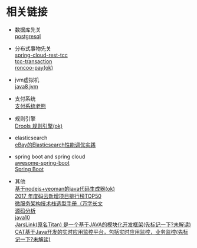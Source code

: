 # 相关链接
* 数据库先关<br/>
<a href="https://github.com/digoal/blog">postgresql</a><br/>

* 分布式事物先关<br/>
<a href="https://github.com/prontera/spring-cloud-rest-tcc">spring-cloud-rest-tcc</a><br/>
<a href="https://github.com/changmingxie/tcc-transaction">tcc-transaction</a><br/>
<a href="https://github.com/roncoo/roncoo-pay">roncoo-pay(ok)</a>

* jvm虚拟机<br/>
<a href="https://github.com/jameswangAugmentum/Blogs/tree/master/jvm">java8 jvm</a>

* 支付系统<br/>
<a href="https://github.com/paymentrpc">支付系统老熊</a>

* 规则引擎<br/>
<a href="http://blog.csdn.net/qq_31179577/article/details/76585854">Drools 规则引擎(ok)</a>

* elasticsearch<br/>
<a href="https://mp.weixin.qq.com/s/Xvc7f0nBaNVa7_DnzjCUiw">eBay的Elasticsearch性能调优实践</a>

* spring boot and spring cloud <br/>
<a href="https://github.com/ityouknow/awesome-spring-boot">awesome-spring-boot</a><br/>
<a href="https://github.com/ityouknow/spring-boot-examples">Spring Boot</a>

* 其他<br/>
<a href="https://github.com/jhipster/generator-jhipster">基于nodejs+yeoman的java代码生成器(ok)</a><br/>
<a href="http://mp.weixin.qq.com/s/H6Nb-MpJzPy8S_NLWo8V-w">2017 年度码云新增项目排行榜TOP50</a><br/>
<a href="http://mp.weixin.qq.com/s/zFJokAv8lSQejGFTGJTJeQ">微服务架构技术栈选型手册（万字长文</a><br/>
<a href="https://github.com/YunaiV/Blog">源码分析</a></br>
<a href="http://mp.weixin.qq.com/s/krGXHpkQefpyq6WP9epFtg">java10</a></br>
<a href="https://github.com/alibaba/jarslink">JarsLink(原名Titan) 是一个基于JAVA的模块化开发框架(先标记一下?未解读)</a></br>
<a href="https://github.com/dianping/cat">CAT基于Java开发的实时应用监控平台，包括实时应用监控，业务监控(先标记一下?未解读)</a>


